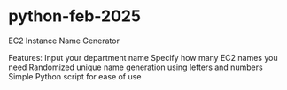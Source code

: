 # python-feb-2025
EC2 Instance Name Generator 

Features:
Input your department name
Specify how many EC2 names you need
Randomized unique name generation using letters and numbers
Simple Python script for ease of use
